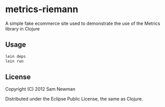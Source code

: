 # metrics-riemann

A simple fake ecommerce site used to demonstrate the use of the Metrics library in Clojure

## Usage

```bash
lein deps
lein run
```

## License

Copyright (C) 2012 Sam Newman

Distributed under the Eclipse Public License, the same as Clojure.

